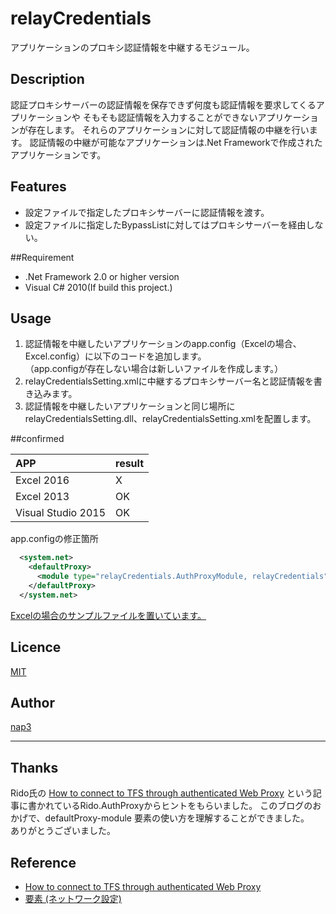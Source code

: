 # relayCredentials #########################
アプリケーションのプロキシ認証情報を中継するモジュール。

## Description
認証プロキシサーバーの認証情報を保存できず何度も認証情報を要求してくるアプリケーションや
そもそも認証情報を入力することができないアプリケーションが存在します。
それらのアプリケーションに対して認証情報の中継を行います。
認証情報の中継が可能なアプリケーションは.Net Frameworkで作成されたアプリケーションです。



## Features
* 設定ファイルで指定したプロキシサーバーに認証情報を渡す。
* 設定ファイルに指定したBypassListに対してはプロキシサーバーを経由しない。

##Requirement

* .Net Framework 2.0 or higher version     
* Visual C# 2010(If build this project.)


## Usage     
1. 認証情報を中継したいアプリケーションのapp.config（Excelの場合、Excel.config）に以下のコードを追加します。  
（app.configが存在しない場合は新しいファイルを作成します。）
1. relayCredentialsSetting.xmlに中継するプロキシサーバー名と認証情報を書き込みます。
1. 認証情報を中継したいアプリケーションと同じ場所にrelayCredentialsSetting.dll、relayCredentialsSetting.xmlを配置します。

##confirmed

APP|result
:--|:--
Excel 2016|X
Excel 2013|OK
Visual Studio 2015|OK


app.configの修正箇所

```xml
  <system.net>
    <defaultProxy>
      <module type="relayCredentials.AuthProxyModule, relayCredentials"/>
    </defaultProxy>
  </system.net>
```

[Excelの場合のサンプルファイルを置いています。](https://github.com/nap3/relayCredentials/blob/master/relayCredentials/Excel.exe.config)


## Licence

[MIT](https://github.com/nap3/relayCredentials/blob/master/LICENSE)


## Author

[nap3](https://github.com/nap3)


---------------------------
## Thanks

Rido氏の [How to connect to TFS through authenticated Web Proxy](http://blogs.msdn.com/b/rido/archive/2010/05/06/how-to-connect-to-tfs-through-authenticated-web-proxy.aspx) という記事に書かれているRido.AuthProxyからヒントをもらいました。
このブログのおかげで、defaultProxy-module 要素の使い方を理解することができました。     
ありがとうございました。

## Reference

* [How to connect to TFS through authenticated Web Proxy](http://blogs.msdn.com/b/rido/archive/2010/05/06/how-to-connect-to-tfs-through-authenticated-web-proxy.aspx)
* [<module> 要素 (ネットワーク設定)](https://msdn.microsoft.com/ja-jp/library/6w93fssz(v=vs.110).aspx)


